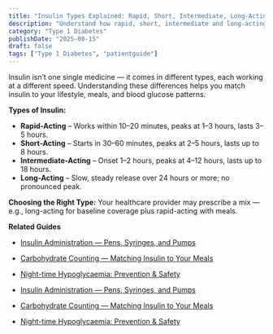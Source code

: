 ```yaml
---
title: "Insulin Types Explained: Rapid, Short, Intermediate, Long-Acting"
description: "Understand how rapid, short, intermediate and long‑acting insulins differ, and how they’re combined in real‑world treatment."
category: "Type 1 Diabetes"
publishDate: "2025-08-15"
draft: false
tags: ["Type 1 Diabetes", "patientguide"]
---
```


Insulin isn’t one single medicine — it comes in different types, each working at a different speed. Understanding these differences helps you match insulin to your lifestyle, meals, and blood glucose patterns.

**Types of Insulin:**
- **Rapid-Acting** – Works within 10–20 minutes, peaks at 1–3 hours, lasts 3–5 hours.
- **Short-Acting** – Starts in 30–60 minutes, peaks at 2–5 hours, lasts up to 8 hours.
- **Intermediate-Acting** – Onset 1–2 hours, peaks at 4–12 hours, lasts up to 18 hours.
- **Long-Acting** – Slow, steady release over 24 hours or more; no pronounced peak.

**Choosing the Right Type:**
Your healthcare provider may prescribe a mix — e.g., long-acting for baseline coverage plus rapid-acting with meals.

**Related Guides**
- [Insulin Administration — Pens, Syringes, and Pumps](/guides/insulin-administration/)
- [Carbohydrate Counting — Matching Insulin to Your Meals](/guides/carbohydrate-counting-matching-insulin-to-your-meals/)
- [Night-time Hypoglycaemia: Prevention & Safety](/guides/night-time-hypoglycaemia/)

- [Insulin Administration — Pens, Syringes, and Pumps](#)
- [Carbohydrate Counting — Matching Insulin to Your Meals](#)
- [Night-time Hypoglycaemia: Prevention & Safety](#)
